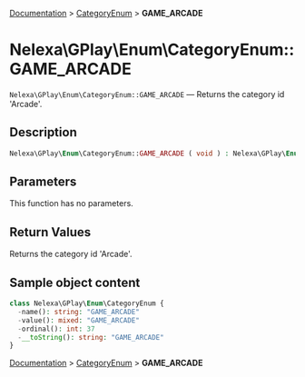 [Documentation](../../README.md) > [CategoryEnum](README.md) > **GAME_ARCADE**

# Nelexa\GPlay\Enum\CategoryEnum::GAME_ARCADE
`Nelexa\GPlay\Enum\CategoryEnum::GAME_ARCADE` — Returns the category id 'Arcade'.

## Description
```php
Nelexa\GPlay\Enum\CategoryEnum::GAME_ARCADE ( void ) : Nelexa\GPlay\Enum\CategoryEnum
```

## Parameters
This function has no parameters.

## Return Values
Returns the category id 'Arcade'.

## Sample object content
```php
class Nelexa\GPlay\Enum\CategoryEnum {
  -name(): string: "GAME_ARCADE"
  -value(): mixed: "GAME_ARCADE"
  -ordinal(): int: 37
  -__toString(): string: "GAME_ARCADE"
}
```

[Documentation](../../README.md) > [CategoryEnum](README.md) > **GAME_ARCADE**
